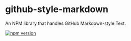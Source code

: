 # github-style-markdown
An NPM library that handles GitHub Markdown-style Text.

[![npm version](https://badge.fury.io/js/github-style-markdown.svg)](https://badge.fury.io/js/github-style-markdown)
